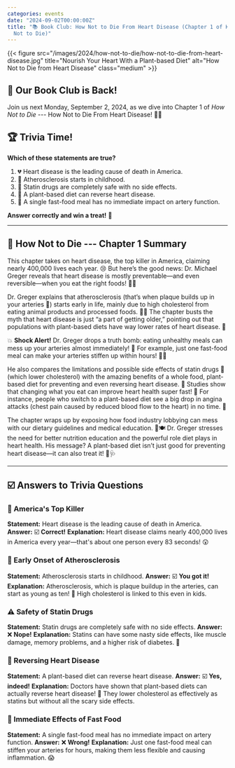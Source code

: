 ```yaml
---
categories: events
date: "2024-09-02T00:00:00Z"
title: "📚 Book Club: How Not to Die From Heart Disease (Chapter 1 of How
  Not to Die)"
---
```


{{< figure src="/images/2024/how-not-to-die/how-not-to-die-from-heart-disease.jpg" title="Nourish Your Heart With a Plant-based Diet" alt="How Not to Die from Heart Disease" class="medium" >}}

## 🎉 Our Book Club is Back!

Join us next Monday, September 2, 2024, as we dive into Chapter 1 of *How Not to Die* --- How Not to Die From Heart Disease! 🌿💓

## 🏆 Trivia Time!

**Which of these statements are true?**

1. 💔 Heart disease is the leading cause of death in America.
2. 🧸 Atherosclerosis starts in childhood.
3. 💊 Statin drugs are completely safe with no side effects.
4. 🥦 A plant-based diet can reverse heart disease.
5. 🍟 A single fast-food meal has no immediate impact on artery function.

**Answer correctly and win a treat!** 🍫

---

## 📖 How Not to Die --- Chapter 1 Summary

This chapter takes on heart disease, the top killer in America, claiming nearly 400,000 lives each year. 😢 But here’s the good news: Dr. Michael Greger reveals that heart disease is mostly preventable—and even reversible—when you eat the right foods! 🥦🍎

Dr. Greger explains that atherosclerosis (that’s when plaque builds up in your arteries 🏦) starts early in life, mainly due to high cholesterol from eating animal products and processed foods. 🥩🍟 The chapter busts the myth that heart disease is just “a part of getting older,” pointing out that populations with plant-based diets have way lower rates of heart disease. 🌿

💥 **Shock Alert!** Dr. Greger drops a truth bomb: eating unhealthy meals can mess up your arteries almost immediately! 🚨 For example, just one fast-food meal can make your arteries stiffen up within hours! 🍔⏰

He also compares the limitations and possible side effects of statin drugs 💊 (which lower cholesterol) with the amazing benefits of a whole food, plant-based diet for preventing and even reversing heart disease. 🌱 Studies show that changing what you eat can improve heart health super fast! 🚀 For instance, people who switch to a plant-based diet see a big drop in angina attacks (chest pain caused by reduced blood flow to the heart) in no time. 💚

The chapter wraps up by exposing how food industry lobbying can mess with our dietary guidelines and medical education. 🤔🍽️ Dr. Greger stresses the need for better nutrition education and the powerful role diet plays in heart health. His message? A plant-based diet isn’t just good for preventing heart disease—it can also treat it! 🌱🩺

---

## ☑️  Answers to Trivia Questions

### 🍏 America's Top Killer

**Statement:** Heart disease is the leading cause of death in America.
**Answer:** ☑️ **Correct!**
**Explanation:** Heart disease claims nearly 400,000 lives in America every year—that's about one person every 83 seconds! 😲

### 🚸 Early Onset of Atherosclerosis

**Statement:** Atherosclerosis starts in childhood.
**Answer:** ☑️ **You got it!**
**Explanation:** Atherosclerosis, which is plaque buildup in the arteries, can start as young as ten! 🧒 High cholesterol is linked to this even in kids.

### ⚠️ Safety of Statin Drugs

**Statement:** Statin drugs are completely safe with no side effects.
**Answer:** ❌ **Nope!**
**Explanation:** Statins can have some nasty side effects, like muscle damage, memory problems, and a higher risk of diabetes. 🚫

### 🌱 Reversing Heart Disease

**Statement:** A plant-based diet can reverse heart disease.
**Answer:** ☑️ **Yes, indeed!**
**Explanation:** Doctors have shown that plant-based diets can actually reverse heart disease! 🌿 They lower cholesterol as effectively as statins but without all the scary side effects.

### 🍔 Immediate Effects of Fast Food

**Statement:** A single fast-food meal has no immediate impact on artery function.
**Answer:** ❌ **Wrong!**
**Explanation:** Just one fast-food meal can stiffen your arteries for hours, making them less flexible and causing inflammation. 😱
